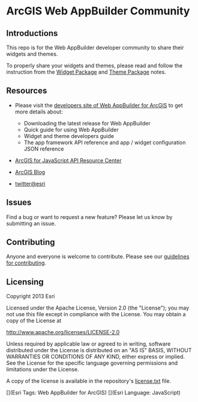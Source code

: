 ArcGIS Web AppBuilder Community
====================

## Introductions
This repo is for the Web AppBuilder developer community to share their widgets and themes.

To properly share your widgets and themes, please read and follow the instruction from the [Widget Package](widgets/README.md) and [Theme Package](themes/README.md) notes.

## Resources
* Please visit the [developers site of Web AppBuilder for ArcGIS](https://developers.arcgis.com/web-appbuilder/) to get more details about:
    * Downloading the latest release for Web AppBuilder
    * Quick guide for using Web AppBuilder
    * Widget and theme developers guide
    * The app framework API reference and app / widget configuration JSON reference

* [ArcGIS for JavaScript API Resource Center](http://developers.arcgis.com)
* [ArcGIS Blog](http://blogs.esri.com/esri/arcgis/)
* [twitter@esri](http://twitter.com/esri)

## Issues
Find a bug or want to request a new feature? Please let us know by submitting an issue.

## Contributing
Anyone and everyone is welcome to contribute. Please see our [guidelines for contributing](https://github.com/esri/contributing).

## Licensing
Copyright 2013 Esri

Licensed under the Apache License, Version 2.0 (the "License"); you may not use this file except in compliance with the License. You may obtain a copy of the License at

   http://www.apache.org/licenses/LICENSE-2.0

Unless required by applicable law or agreed to in writing, software distributed under the License is distributed on an "AS IS" BASIS, WITHOUT WARRANTIES OR CONDITIONS OF ANY KIND, either express or implied. See the License for the specific language governing permissions and limitations under the License.

A copy of the license is available in the repository's [license.txt](license.txt) file.

[](Esri Tags: Web AppBuilder for ArcGIS)
[](Esri Language: JavaScript)
